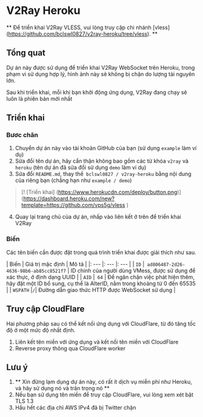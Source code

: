 # V2Ray Heroku

** Để triển khai V2Ray VLESS, vui lòng truy cập chi nhánh [vless] (https://github.com/bclswl0827/v2ray-heroku/tree/vless). **

## Tổng quat

Dự án này được sử dụng để triển khai V2Ray WebSocket trên Heroku, trong phạm vi sử dụng hợp lý, hình ảnh này sẽ không bị chặn do lượng tài nguyên lớn.

Sau khi triển khai, mỗi khi bạn khởi động ứng dụng, V2Ray đang chạy sẽ luôn là phiên bản mới nhất

## Triển khai

### Bươc chân

 1. Chuyển dự án này vào tài khoản GitHub của bạn (sử dụng `example` làm ví dụ)
 2. Sửa đổi tên dự án, hãy cẩn thận không bao gồm các từ khóa `v2ray` và` heroku` (tên dự án đã sửa đổi sử dụng `demo` làm ví dụ)
 3. Sửa đổi `README.md`, thay thế` bclswl0827 / v2ray-heroku` bằng nội dung của riêng bạn (chẳng hạn như `example / demo`)

> [! [Triển khai] (https://www.herokucdn.com/deploy/button.png)] (https://dashboard.heroku.com/new?template=https://github.com/vps5g/vless )

 4. Quay lại trang chủ của dự án, nhấp vào liên kết ở trên để triển khai V2Ray

### Biến

Các tên biến cần được đặt trong quá trình triển khai được giải thích như sau.

| Biến | Giá trị mặc định | Mô tả |
|: --- |: --- |: --- |
| `ID` |` ad806487-2d26-4636-98b6-ab85cc8521f7` | ID chính của người dùng VMess, được sử dụng để xác thực, ở định dạng UUID |
| `AID` |` 64` | Để ngăn chặn việc phát hiện thêm, hãy đặt một ID bổ sung, cụ thể là AlterID, nằm trong khoảng từ 0 đến 65535 |
| `WSPATH` |` / `| Đường dẫn giao thức HTTP được WebSocket sử dụng |

## Truy cập CloudFlare

Hai phương pháp sau có thể kết nối ứng dụng với CloudFlare, từ đó tăng tốc độ ở một mức độ nhất định.

 1. Liên kết tên miền với ứng dụng và kết nối tên miền với CloudFlare
 2. Reverse proxy thông qua CloudFlare worker

## Lưu ý

 1. ** Xin đừng lạm dụng dự án này, có rất ít dịch vụ miễn phí như Heroku, và hãy sử dụng nó và trân trọng nó **
 2. Nếu bạn sử dụng tên miền để truy cập CloudFlare, vui lòng xem xét bật TLS 1.3
 3. Hầu hết các địa chỉ AWS IPv4 đã bị Twitter chặn
